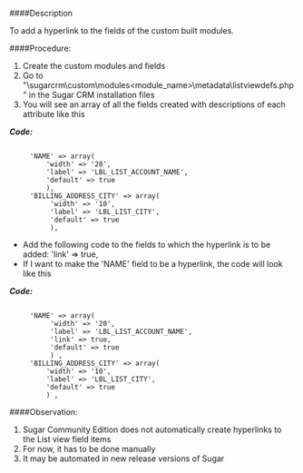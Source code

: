 ####Description

To add a hyperlink to the fields of the custom built modules.

####Procedure:

1.	Create the custom modules and fields
2.	Go to "\sugarcrm\custom\modules\<module_name>\metadata\listviewdefs.php" in the Sugar CRM installation files
3.	You will see an array of all the fields created with descriptions of each attribute like this

**_Code:_**
	
```

     'NAME' => array(
         'width' => '20',
         'label' => 'LBL_LIST_ACCOUNT_NAME',
         'default' => true
         ),
     'BILLING_ADDRESS_CITY' => array(
          'width' => '10',
          'label' => 'LBL_LIST_CITY',
          'default' => true
          ), 

```

-	Add the following code to the fields to which the hyperlink is to be added: 'link' => true,
-	If I want to make the 'NAME' field to be a hyperlink, the code will look like this

**_Code:_**
	
```

     'NAME' => array(
          'width' => '20',
          'label' => 'LBL_LIST_ACCOUNT_NAME',
          'link' => true,
          'default' => true
          ) ,
     'BILLING_ADDRESS_CITY' => array(
         'width' => '10',
         'label' => 'LBL_LIST_CITY',
         'default' => true
         ) , 

```

####Observation:
1.	Sugar Community Edition does not automatically create hyperlinks to the List view field items
2.	For now, it has to be done manually
3.	It may be automated in new release versions of Sugar
